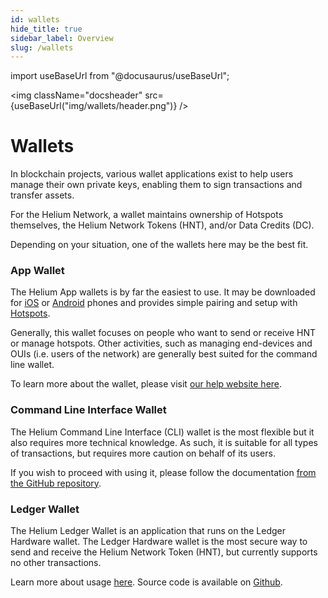 ```yaml
---
id: wallets
hide_title: true
sidebar_label: Overview
slug: /wallets
---
```


import useBaseUrl from "@docusaurus/useBaseUrl";

<img className="docsheader" src={useBaseUrl("img/wallets/header.png")} />

# Wallets

In blockchain projects, various wallet applications exist to help users manage
their own private keys, enabling them to sign transactions and transfer assets.

For the Helium Network, a wallet maintains ownership of Hotspots themselves, the
Helium Network Tokens (HNT), and/or Data Credits (DC).

Depending on your situation, one of the wallets here may be the best fit.

### App Wallet

The Helium App wallets is by far the easiest to use. It may be downloaded for
[iOS](https://apps.apple.com/us/app/helium-hotspot/id1450463605) or
[Android](https://play.google.com/store/apps/details?id=com.helium.wallet)
phones and provides simple pairing and setup with
[Hotspots](/mine-hnt/hotspot-makers).

Generally, this wallet focuses on people who want to send or receive HNT or
manage hotspots. Other activities, such as managing end-devices and OUIs (i.e.
users of the network) are generally best suited for the command line wallet.

To learn more about the wallet, please visit
[our help website here](https://intercom.help/heliumnetwork/en/articles/3287804-app-overview).

### Command Line Interface Wallet

The Helium Command Line Interface (CLI) wallet is the most flexible but it also
requires more technical knowledge. As such, it is suitable for all types of
transactions, but requires more caution on behalf of its users.

If you wish to proceed with using it, please follow the documentation
[from the GitHub repository](https://github.com/helium/helium-wallet-rs).

### Ledger Wallet

The Helium Ledger Wallet is an application that runs on the Ledger Hardware
wallet. The Ledger Hardware wallet is the most secure way to send and receive
the Helium Network Token (HNT), but currently supports no other transactions.

Learn more about usage [here](/wallets/ledger). Source code is 
available on [Github](https://github.com/helium/helium-ledger-app).
